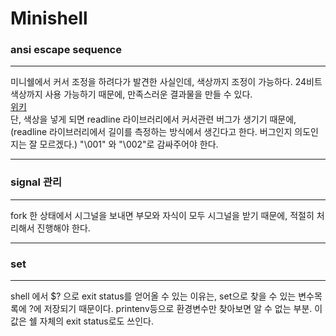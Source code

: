 # Minishell


### ansi escape sequence
---
미니쉘에서 커서 조정을 하려다가 발견한 사실인데, 색상까지 조정이 가능하다. 24비트 색상까지 사용 가능하기 때문에, 만족스러운 결과물을 만들 수 있다.<br/>
[위키](https://en.wikipedia.org/wiki/ANSI_escape_code)<br/>
단, 색상을 넣게 되면 readline 라이브러리에서 커서관련 버그가 생기기 때문에, (readline 라이브러리에서 길이를 측정하는 방식에서 생긴다고 한다. 버그인지 의도인지는 잘 모르겠다.) "\001" 와 "\002"로 감싸주어야 한다.

---
### signal 관리
---
fork 한 상태에서 시그널을 보내면 부모와 자식이 모두 시그널을 받기 때문에, 적절히 처리해서 진행해야 한다.

---
### set
---
shell 에서 $? 으로 exit status를 얻어올 수 있는 이유는, set으로 찾을 수 있는 변수목록에 ?에 저장되기 때문이다.
printenv등으로 환경변수만 찾아보면 알 수 없는 부분. 이 값은 쉘 자체의 exit status로도 쓰인다.
